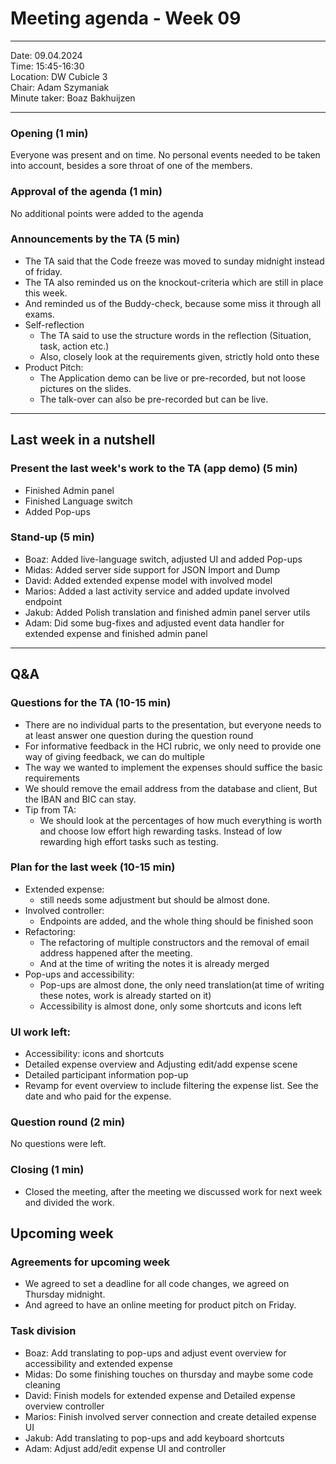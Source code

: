 # Meeting agenda - Week 09

---

Date:           09.04.2024\
Time:           15:45-16:30\
Location:     DW Cubicle 3 \
Chair:          Adam Szymaniak\
Minute taker:     Boaz Bakhuijzen

---

### Opening (1 min)

Everyone was present and on time.
No personal events needed to be taken into account, besides a sore throat of one of the members.

### Approval of the agenda (1 min)
No additional points were added to the agenda

### Announcements by the TA (5 min)
* The TA said that the Code freeze was moved to sunday midnight instead of friday.
* The TA also reminded us on the knockout-criteria which are still in place this week.
* And reminded us of the Buddy-check, because some miss it through all exams.
* Self-reflection
  - The TA said to use the structure words in the reflection (Situation, task, action etc.)
  - Also, closely look at the requirements given, strictly hold onto these
* Product Pitch:
  - The Application demo can be live or pre-recorded, but not loose pictures on the slides.
  - The talk-over can also be pre-recorded but can be live.

---

## Last week in a nutshell

### Present the last week's work to the TA (app demo) (5 min)
* Finished Admin panel
* Finished Language switch
* Added Pop-ups

### Stand-up (5 min)
* Boaz: Added live-language switch, adjusted UI and added Pop-ups
* Midas: Added server side support for JSON Import and Dump
* David: Added extended expense model with involved model
* Marios: Added a last activity service and added update involved endpoint
* Jakub: Added Polish translation and finished admin panel server utils
* Adam: Did some bug-fixes and adjusted event data handler for extended expense and finished admin panel

---

## Q&A

### Questions for the TA (10-15 min)
- There are no individual parts to the presentation, but everyone needs to at least answer 
  one question during the question round
- For informative feedback in the HCI rubric, we only need to provide one way of giving feedback, we can do multiple
- The way we wanted to implement the expenses should suffice the basic requirements
- We should remove the email address from the database and client, But the IBAN and BIC can stay.
- Tip from TA:
  - We should look at the percentages of how much everything is worth and choose low effort high rewarding tasks. 
  Instead of low rewarding high effort tasks such as testing.


### Plan for the last week (10-15 min)
- Extended expense:
  - still needs some adjustment but should be almost done.
- Involved controller:
  - Endpoints are added, and the whole thing should be finished soon
- Refactoring:
  - The refactoring of multiple constructors and the removal of email address happened after the meeting.
  - And at the time of writing the notes it is already merged
- Pop-ups and accessibility:
  - Pop-ups are almost done, the only need translation(at time of writing these notes, work is already started on it)
  - Accessibility is almost done, only some shortcuts and icons left

### UI work left:

- Accessibility: icons and shortcuts
- Detailed expense overview and Adjusting edit/add expense scene
- Detailed participant information pop-up
- Revamp for event overview to include filtering the expense list.
  See the date and who paid for the expense.


### Question round (2 min)
No questions were left.

### Closing (1 min)
- Closed the meeting, after the meeting we discussed work for next week and divided the work.

## Upcoming week
### Agreements for upcoming week
- We agreed to set a deadline for all code changes, we agreed on Thursday midnight.
- And agreed to have an online meeting for product pitch on Friday.

### Task division
* Boaz: Add translating to pop-ups and adjust event overview for accessibility and extended expense
* Midas: Do some finishing touches on thursday and maybe some code cleaning
* David: Finish models for extended expense and Detailed expense overview controller
* Marios: Finish involved server connection and create detailed expense UI
* Jakub: Add translating to pop-ups and add keyboard shortcuts
* Adam: Adjust add/edit expense UI and controller